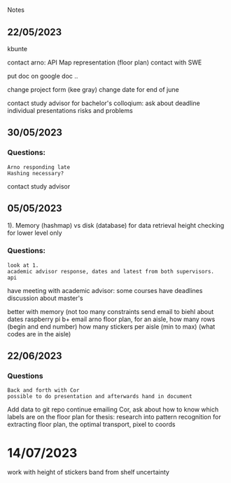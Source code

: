 #
Notes

## 22/05/2023

kbunte

contact arno:
API
Map representation (floor plan)
contact with SWE

put doc on google doc ..

change project form (kee gray)
change date for end of june

contact study advisor for bachelor's colloqium:
    ask about deadline
    individual presentations
    risks and problems

## 30/05/2023

### Questions: 
    Arno responding late
    Hashing necessary?

contact study advisor

## 05/05/2023

1). Memory (hashmap) vs disk (database) for data retrieval
height checking for lower level only


### Questions: 
    look at 1.
    academic advisor response, dates and latest from both supervisors.
    api 

have meeting with academic advisor:
    some courses have deadlines
    discussion about master's

better with memory (not too many constraints
send email to biehl about dates
raspberry pi b+
email arno floor plan, for an aisle, how many rows (begin and end number)
how many stickers per aisle (min to max) (what codes are in the aisle)

## 22/06/2023

### Questions
    Back and forth with Cor
    possible to do presentation and afterwards hand in document

Add data to git repo
continue emailing Cor, ask about how to know which labels are on the floor plan
for thesis: research into pattern recognition for extracting floor plan, the optimal transport, pixel to coords

# 14/07/2023

work with height of stickers
band from shelf uncertainty


